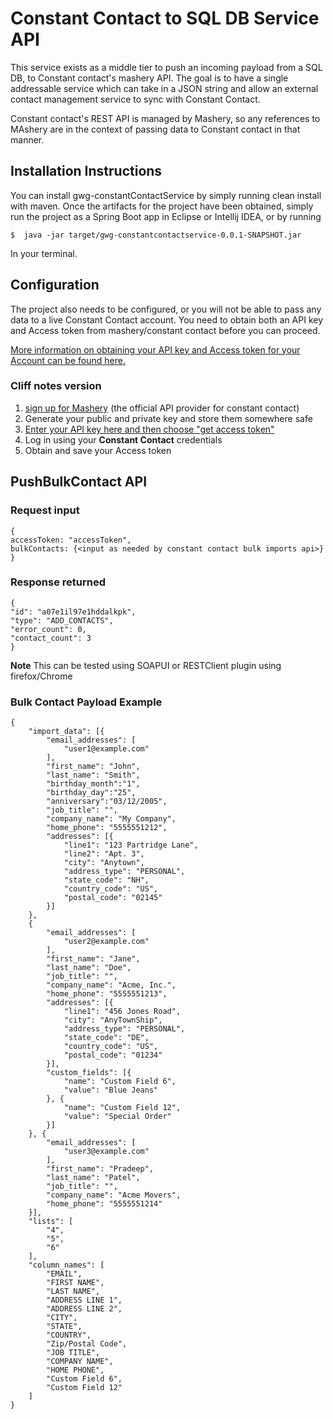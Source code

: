# Constant Contact to SQL DB Service API

This service exists as a middle tier to push an incoming payload from a SQL DB, to Constant contact's mashery API. The goal is to have a single addressable service which can take in a JSON string and allow an external contact management service to sync with Constant Contact.

Constant contact's REST API is managed by Mashery, so any references to MAshery are in the context of passing data to Constant contact in that manner.

## Installation Instructions

You can install gwg-constantContactService by simply running clean install with maven. Once the artifacts for the project have been obtained, simply run the project as a Spring Boot app in Eclipse or Intellij IDEA, or by running

`$  java -jar target/gwg-constantcontactservice-0.0.1-SNAPSHOT.jar`

In your terminal.

## Configuration

The project also needs to be configured, or you will not be able to pass any data to a live Constant Contact account. You need to obtain both an API key and Access token from mashery/constant contact before you can proceed.

[More information on obtaining your API key and Access token for your Account can be found here.](https://developer.constantcontact.com/api-keys.html)

### Cliff notes version

1. [sign up for Mashery](https://constantcontact.mashery.com/member/register) (the official API provider for constant contact)
2. Generate your public and private key and store them somewhere safe
3. [Enter your API key here and then choose "get access token"](https://constantcontact.mashery.com/io-docs)
4. Log in using your **Constant Contact** credentials
5. Obtain and save your Access token

## PushBulkContact API

### Request input

    {
    accessToken: "accessToken",
    bulkContacts: {<input as needed by constant contact bulk imports api>}
    }          

### Response returned
    {
    "id": "a07e1il97e1hddalkpk",
    "type": "ADD_CONTACTS",
    "error_count": 0,
    "contact_count": 3
    }

**Note** This can be tested using SOAPUI or RESTClient plugin using firefox/Chrome 

### Bulk Contact Payload Example

    {
        "import_data": [{
            "email_addresses": [
                "user1@example.com"
            ],
            "first_name": "John",
            "last_name": "Smith",
            "birthday_month":"1",
            "birthday_day":"25",
            "anniversary":"03/12/2005",
            "job_title": "",
            "company_name": "My Company",
            "home_phone": "5555551212",
            "addresses": [{
                "line1": "123 Partridge Lane",
                "line2": "Apt. 3",
                "city": "Anytown",
                "address_type": "PERSONAL",
                "state_code": "NH",
                "country_code": "US",
                "postal_code": "02145"
            }]
        },
        {
            "email_addresses": [
                "user2@example.com"
            ],
            "first_name": "Jane",
            "last_name": "Doe",
            "job_title": "",
            "company_name": "Acme, Inc.",
            "home_phone": "5555551213",
            "addresses": [{
                "line1": "456 Jones Road",
                "city": "AnyTownShip",
                "address_type": "PERSONAL",
                "state_code": "DE",
                "country_code": "US",
                "postal_code": "01234"
            }],
            "custom_fields": [{
                "name": "Custom Field 6",
                "value": "Blue Jeans"
            }, {
                "name": "Custom Field 12",
                "value": "Special Order"
            }]
        }, {
            "email_addresses": [
                "user3@example.com"
            ],
            "first_name": "Pradeep",
            "last_name": "Patel",
            "job_title": "",
            "company_name": "Acme Movers",
            "home_phone": "5555551214"
        }],
        "lists": [
            "4",
            "5",
            "6"
        ],
        "column_names": [
            "EMAIL",
            "FIRST NAME",
            "LAST NAME",
            "ADDRESS LINE 1",
            "ADDRESS LINE 2",
            "CITY",
            "STATE",
            "COUNTRY",
            "Zip/Postal Code",
            "JOB TITLE",
            "COMPANY NAME",
            "HOME PHONE",
            "Custom Field 6",
            "Custom Field 12"
        ]
    }

